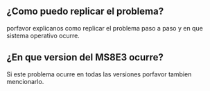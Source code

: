 ## ¿Como puedo replicar el problema?
porfavor explicanos como replicar el problema paso a paso y en que sistema operativo ocurre.
## ¿En que version del MS8E3 ocurre?
Si este problema ocurre en todas las versiones porfavor tambien mencionarlo.
